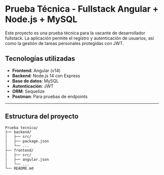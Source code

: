 # Prueba Técnica - Fullstack Angular + Node.js + MySQL

Este proyecto es una prueba técnica para la vacante de desarrollador fullstack. La aplicación permite el registro y autenticación de usuarios, así como la gestión de tareas personales protegidas con JWT.

## Tecnologías utilizadas

- **Frontend**: Angular (v14)  
- **Backend**: Node.js 14 con Express  
- **Base de datos**: MySQL  
- **Autenticación**: JWT  
- **ORM**: Sequelize  
- **Postman**: Para pruebas de endpoints 

---

## Estructura del proyecto

```bash
Prueba tecnica/
├── backend/
│   ├── src/
│   ├── package.json
│   └── ...
├── frontend/
│   ├── src/
│   ├── angular.json
│   └── ...
└── README.md
